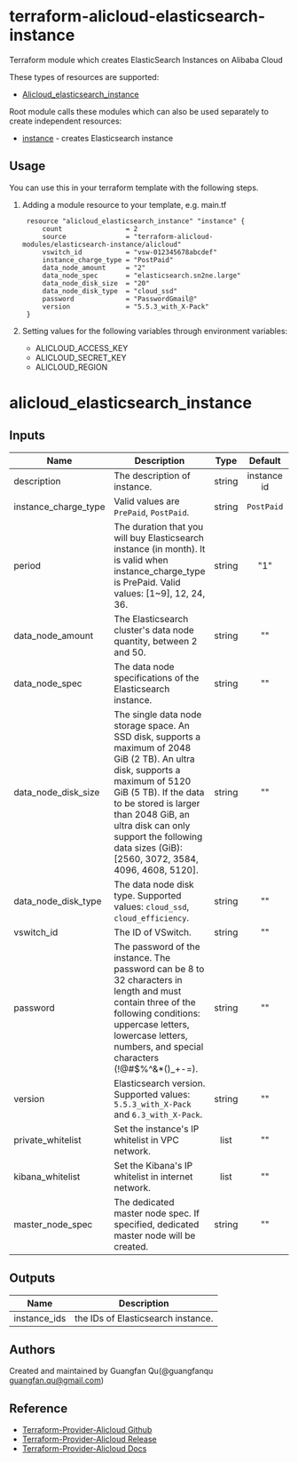 # terraform-alicloud-elasticsearch-instance
Terraform module which creates ElasticSearch Instances on Alibaba Cloud

These types of resources are supported:

* [Alicloud_elasticsearch_instance](https://www.terraform.io/docs/providers/alicloud/r/elasticsearch.html)

Root module calls these modules which can also be used separately to create independent resources:

* [instance](https://github.com/terraform-alicloud-modules/terraform-alicloud-elasticsearch-instance/tree/master/modules/instance) - creates Elasticsearch instance

Usage
-----
You can use this in your terraform template with the following steps.

1. Adding a module resource to your template, e.g. main.tf

        resource "alicloud_elasticsearch_instance" "instance" {
            count                = 2
            source               = "terraform-alicloud-modules/elasticsearch-instance/alicloud"
            vswitch_id           = "vsw-012345678abcdef"
            instance_charge_type = "PostPaid"
            data_node_amount     = "2"
            data_node_spec       = "elasticsearch.sn2ne.large"
            data_node_disk_size  = "20"
            data_node_disk_type  = "cloud_ssd"
            password             = "PasswordGmail@"
            version              = "5.5.3_with_X-Pack"
        }

2. Setting values for the following variables through environment variables:

    - ALICLOUD_ACCESS_KEY
    - ALICLOUD_SECRET_KEY
    - ALICLOUD_REGION

# alicloud_elasticsearch_instance

## Inputs

| Name | Description | Type | Default | Required |
|------|-------------|:----:|:-----:|:-----:|
|description          |  The description of instance.   |   string  |    instance id   |    no       |
|instance_charge_type |  Valid values are `PrePaid`, `PostPaid`.  |   string  |    `PostPaid`   |    yes       |
|period               |  The duration that you will buy Elasticsearch instance (in month). It is valid when instance_charge_type is PrePaid. Valid values: [1~9], 12, 24, 36.    |   string  |    "1"   |    no       |
|data_node_amount     |  The Elasticsearch cluster's data node quantity, between 2 and 50.  |   string  |   "" |    yes       |
|data_node_spec       |  The data node specifications of the Elasticsearch instance.   |   string  |   ""  |    yes       |
|data_node_disk_size  |  The single data node storage space. An SSD disk, supports a maximum of 2048 GiB (2 TB). An ultra disk, supports a maximum of 5120 GiB (5 TB). If the data to be stored is larger than 2048 GiB, an ultra disk can only support the following data sizes (GiB): [2560, 3072, 3584, 4096, 4608, 5120]. |   string  |    ""   |    yes       |
|data_node_disk_type  |  The data node disk type. Supported values: `cloud_ssd`, `cloud_efficiency`.    |   string  |    ""   |    yes       |
|vswitch_id           |  The ID of VSwitch.   |   string  |    ""   |    yes       |
|password             |  The password of the instance. The password can be 8 to 32 characters in length and must contain three of the following conditions: uppercase letters, lowercase letters, numbers, and special characters (!@#$%^&*()_+-=).   |   string  |    ""   |    yes       |
|version              |  Elasticsearch version. Supported values: `5.5.3_with_X-Pack` and `6.3_with_X-Pack`.  |   string  |    ""   |    yes       |
|private_whitelist    |  Set the instance's IP whitelist in VPC network.  |   list  |    ""   |    no       |
|kibana_whitelist     |  Set the Kibana's IP whitelist in internet network.  |   list  |    ""   |    no       |
|master_node_spec     |  The dedicated master node spec. If specified, dedicated master node will be created.  |   string  |    ""   |    no       |

## Outputs

| Name | Description |
|------|-------------|
| instance_ids    |     the IDs of Elasticsearch instance.     |

Authors
-------
Created and maintained by Guangfan Qu(@guangfanqu guangfan.qu@gmail.com)

Reference
---------
* [Terraform-Provider-Alicloud Github](https://github.com/terraform-providers/terraform-provider-alicloud)
* [Terraform-Provider-Alicloud Release](https://releases.hashicorp.com/terraform-provider-alicloud/)
* [Terraform-Provider-Alicloud Docs](https://www.terraform.io/docs/providers/alicloud/index.html)
